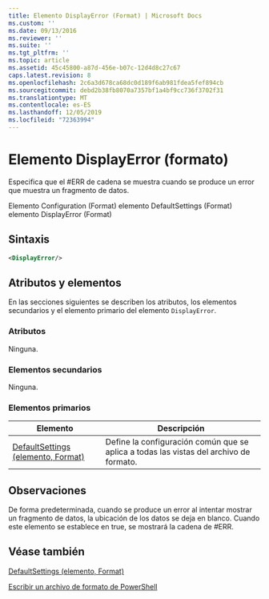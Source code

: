 ```yaml
---
title: Elemento DisplayError (Format) | Microsoft Docs
ms.custom: ''
ms.date: 09/13/2016
ms.reviewer: ''
ms.suite: ''
ms.tgt_pltfrm: ''
ms.topic: article
ms.assetid: 45c45800-a87d-456e-b07c-12d4d8c27c67
caps.latest.revision: 8
ms.openlocfilehash: 2c6a3d678ca68dc0d189f6ab981fdea5fef894cb
ms.sourcegitcommit: debd2b38fb8070a7357bf1a4bf9cc736f3702f31
ms.translationtype: MT
ms.contentlocale: es-ES
ms.lasthandoff: 12/05/2019
ms.locfileid: "72363994"
---
```

# <a name="displayerror-element-format"></a>Elemento DisplayError (formato)

Especifica que el #ERR de cadena se muestra cuando se produce un error que muestra un fragmento de datos.

Elemento Configuration (Format) elemento DefaultSettings (Format) elemento DisplayError (Format)

## <a name="syntax"></a>Sintaxis

```xml
<DisplayError/>
```

## <a name="attributes-and-elements"></a>Atributos y elementos

En las secciones siguientes se describen los atributos, los elementos secundarios y el elemento primario del elemento `DisplayError`.

### <a name="attributes"></a>Atributos

Ninguna.

### <a name="child-elements"></a>Elementos secundarios

Ninguna.

### <a name="parent-elements"></a>Elementos primarios

|Elemento|Descripción|
|-------------|-----------------|
|[DefaultSettings (elemento, Format)](./defaultsettings-element-format.md)|Define la configuración común que se aplica a todas las vistas del archivo de formato.|

## <a name="remarks"></a>Observaciones

De forma predeterminada, cuando se produce un error al intentar mostrar un fragmento de datos, la ubicación de los datos se deja en blanco. Cuando este elemento se establece en true, se mostrará la cadena de #ERR.

## <a name="see-also"></a>Véase también

[DefaultSettings (elemento, Format)](./defaultsettings-element-format.md)

[Escribir un archivo de formato de PowerShell](./writing-a-powershell-formatting-file.md)
